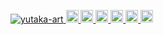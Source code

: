 <p align="left">
  <a href="https://github.com/yutaka-art/yutaka-art/">
    <img src="https://komarev.com/ghpvc/?username=yutaka-art" alt="yutaka-art" />
  </a>
  <a href="http://twitter.com/yutaka-art">
    <img height="20" src="https://img.shields.io/twitter/follow/yutaka-art?label=Twitter&logo=twitter&style=flat" />
  </a>
  <a href="https://github.com/yutaka-art">
    <img height="20" src="https://img.shields.io/github/followers/yutaka-art?label=follow&logo=github&style=flat" />
  </a>
  <a href="https://www.reddit.com/user/yutaka-art">
    <img height="20" src="https://img.shields.io/reddit/user-karma/combined/yutaka-art?label=Reddit&logo=reddit&style=flat" />
  </a>
  <a href="https://stackoverflow.com/users/5720201/yutaka-art">
    <img height="20" src="https://img.shields.io/stackexchange/stackoverflow/r/5720201?label=StackOverflow&logo=stack-overflow&style=flat" />
  </a>
  <a href="http://qiita.com/yutaka-art">
    <img height="20" src="https://qiita-badge.apiapi.app/s/yutaka-art/posts.svg" />
  </a>
  <//qiita.com/yutaka-art">
    <img height="20" src="https://qiita-badge.apiapi.app/s/yutaka-art/contributions.svg" />
  </a>
</p>